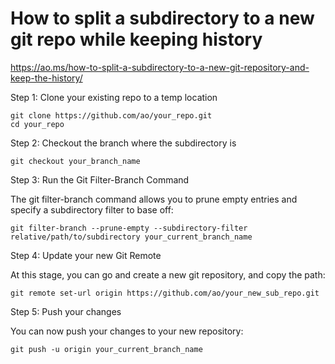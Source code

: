 # How to split a subdirectory to a new git repo while keeping history

https://ao.ms/how-to-split-a-subdirectory-to-a-new-git-repository-and-keep-the-history/

Step 1: Clone your existing repo to a temp location

```
git clone https://github.com/ao/your_repo.git
cd your_repo
``````

Step 2: Checkout the branch where the subdirectory is

```
git checkout your_branch_name
```

Step 3: Run the Git Filter-Branch Command

The git filter-branch command allows you to prune empty entries and specify a subdirectory filter to base off:

```
git filter-branch --prune-empty --subdirectory-filter relative/path/to/subdirectory your_current_branch_name
```

Step 4: Update your new Git Remote

At this stage, you can go and create a new git repository, and copy the path:

```
git remote set-url origin https://github.com/ao/your_new_sub_repo.git
```

Step 5: Push your changes

You can now push your changes to your new repository:

```
git push -u origin your_current_branch_name
```
